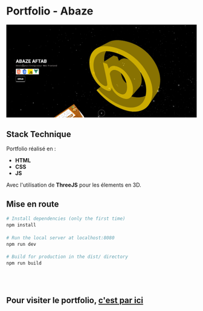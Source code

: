 # Portfolio - Abaze

![Portfolio Abaze](/static/screen/home.jpg)

## Stack Technique

Portfolio réalisé en :

- **HTML**
- **CSS**
- **JS**

Avec l'utilisation de **ThreeJS** pour les élements en 3D.

## Mise en route

```bash
# Install dependencies (only the first time)
npm install

# Run the local server at localhost:8080
npm run dev

# Build for production in the dist/ directory
npm run build
```

<br>
<br>

## Pour visiter le portfolio, [c'est par ici](https://abaze.netlify.app)

